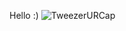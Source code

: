 Hello :) ![TweezerURCap](https://github.com/user-attachments/assets/583ea8c9-e86b-4506-ab50-c5848e6adf12)
